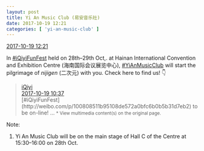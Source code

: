 ```yaml
---
layout: post
title: Yi An Music Club (易安音乐社)
date: 2017-10-19 12:21
categories: [ 'yi-an-music-club' ]
---
```


<div class="weibo-info">
  <a href="http://weibo.com/6094546964/Fr4WHt2wj">2017-10-19 12:21</a>
</div>

In [#iQiyiFunFest](http://weibo.com/p/100808511b95108de572a0bfc6b0b5b31d7eb2) held on 28th–29th Oct,. at Hainan International Convention and Exhibition Centre (海南国际会议展览中心), [#YiAnMusicClub](http://weibo.com/p/100808beae2e3e05b17b64f63ebedca39f19b2/super_index) will start the pilgrimage of *nijigen* (二次元) with you. Check here to find us! :point_down:

<!-- more -->

> <div class="weibo-post-name">
>   <a href="http://weibo.com/qiyiguanbo">iQiyi</a>
> </div>
> <div class="weibo-info">
>   <a href="http://weibo.com/1731986465/Fr4gJmdKZ">2017-10-19 10:37</a>
> </div>
> [#iQiyiFunFest](http://weibo.com/p/100808511b95108de572a0bfc6b0b5b31d7eb2) to be on-line! …  
> <small>* View multimedia content(s) on the original page.</small>

Note:
1. Yi An Music Club will be on the main stage of Hall C of the Centre at 15:30–16:00 on 28th Oct.

